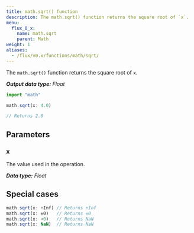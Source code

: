 ```yaml
---
title: math.sqrt() function
description: The math.sqrt() function returns the square root of `x`.
menu:
  flux_0_x:
    name: math.sqrt
    parent: Math
weight: 1
aliases:
  - /flux/v0.x/functions/math/sqrt/
---
```


The `math.sqrt()` function returns the square root of `x`.

_**Output data type:** Float_

```js
import "math"

math.sqrt(x: 4.0)

// Returns 2.0
```

## Parameters

### x
The value used in the operation.

_**Data type:** Float_

## Special cases
```js
math.sqrt(x: +Inf) // Returns +Inf
math.sqrt(x: ±0)   // Returns ±0
math.sqrt(x: <0)   // Returns NaN
math.sqrt(x: NaN)  // Returns NaN
```
